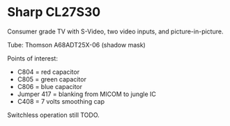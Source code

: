 # Sharp CL27S30

Consumer grade TV with S-Video, two video inputs, and picture-in-picture.

Tube: Thomson A68ADT25X-06 (shadow mask)

Points of interest:
- C804 = red capacitor
- C805 = green capacitor
- C806 = blue capacitor
- Jumper 417 = blanking from MICOM to jungle IC
- C408 = 7 volts smoothing cap

Switchless operation still TODO.